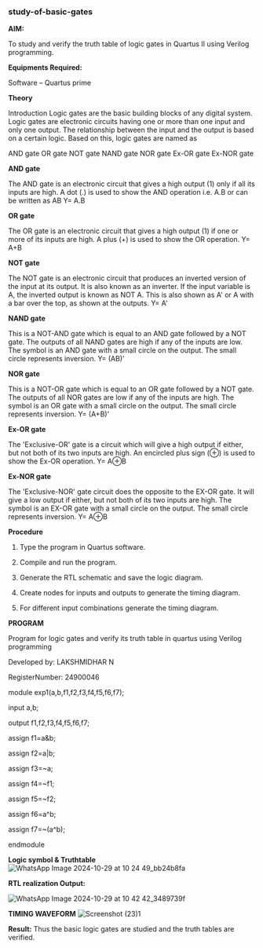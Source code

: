### study-of-basic-gates

**AIM:** 

To study and verify the truth table of logic gates in Quartus II using Verilog programming.

**Equipments Required:**

Software – Quartus prime 

**Theory**

Introduction Logic gates are the basic building blocks of any digital system. Logic gates are electronic circuits having one or more than one input and only one output. The relationship between the input and the output is based on a certain logic. Based on this, logic gates are named as

AND gate OR gate NOT gate NAND gate NOR gate Ex-OR gate Ex-NOR gate

**AND gate**

The AND gate is an electronic circuit that gives a high output (1) only if all its inputs are high. A dot (.) is used to show the AND operation i.e. A.B or can be written as AB
Y= A.B

**OR gate** 

The OR gate is an electronic circuit that gives a high output (1) if one or more of its inputs are high. A plus (+) is used to show the OR operation.
Y= A+B

**NOT gate**

The NOT gate is an electronic circuit that produces an inverted version of the input at its output. It is also known as an inverter. If the input variable is A, the inverted output is known as NOT A. This is also shown as A' or A with a bar over the top, as shown at the outputs.
Y= A'

**NAND gate**

This is a NOT-AND gate which is equal to an AND gate followed by a NOT gate. The outputs of all NAND gates are high if any of the inputs are low. The symbol is an AND gate with a small circle on the output. The small circle represents inversion.
Y= (AB)’

**NOR gate**

This is a NOT-OR gate which is equal to an OR gate followed by a NOT gate. The outputs of all NOR gates are low if any of the inputs are high. The symbol is an OR gate with a small circle on the output. The small circle represents inversion.
Y= (A+B)’

**Ex-OR gate**

The 'Exclusive-OR' gate is a circuit which will give a high output if either, but not both of its two inputs are high. An encircled plus sign (⊕) is used to show the Ex-OR operation.
Y= A⊕B

**Ex-NOR gate**

The 'Exclusive-NOR' gate circuit does the opposite to the EX-OR gate. It will give a low output if either, but not both of its two inputs are high. The symbol is an EX-OR gate with a small circle on the output. The small circle represents inversion.
Y= A⊕B

**Procedure** 

1.	Type the program in Quartus software.

2.	Compile and run the program.

3.	Generate the RTL schematic and save the logic diagram.

4.	Create nodes for inputs and outputs to generate the timing diagram.

5.	For different input combinations generate the timing diagram.


**PROGRAM**

Program for logic gates and verify its truth table in quartus using Verilog programming

Developed by: LAKSHMIDHAR  N

RegisterNumber: 24900046

module exp1(a,b,f1,f2,f3,f4,f5,f6,f7);

input a,b;

output f1,f2,f3,f4,f5,f6,f7;

assign f1=a&b;

assign f2=a|b;

assign f3=~a;

assign f4=~f1;

assign f5=~f2;

assign f6=a^b;

assign f7=~(a^b);

endmodule

 

 
 
**Logic symbol & Truthtable**
![WhatsApp Image 2024-10-29 at 10 24 49_bb24b8fa](https://github.com/user-attachments/assets/f43123a2-33e8-4434-8a4b-56a4f87beb03)


**RTL realization Output:** 

![WhatsApp Image 2024-10-29 at 10 42 42_3489739f](https://github.com/user-attachments/assets/ac188847-2126-493c-b1b3-1f568587775e)


**TIMING WAVEFORM**
![Screenshot (23)1](https://github.com/user-attachments/assets/59c2004a-039e-4da9-95fa-175f95f9f161)


**Result:**
Thus the basic logic gates are studied and the truth tables are verified.

